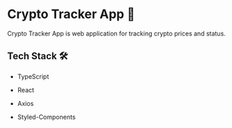 # Crypto Tracker App 💸

Crypto Tracker App is web application for tracking crypto prices and status.

## Tech Stack 🛠

- TypeScript

- React

- Axios

- Styled-Components
